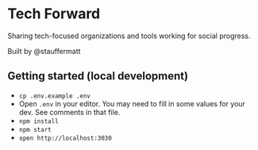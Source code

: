 # Tech Forward
Sharing tech-focused organizations and tools working for social progress.

Built by @stauffermatt

## Getting started (local development)
- `cp .env.example .env`
- Open `.env` in your editor. You may need to fill in some values for your dev. See comments in that file.
- `npm install`
- `npm start`
- `open http://localhost:3030`